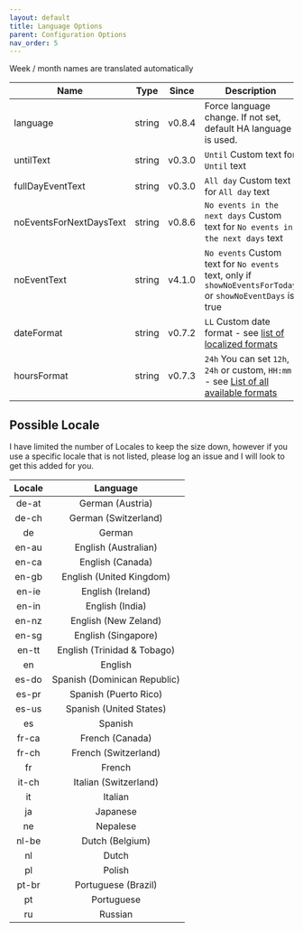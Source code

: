 ```yaml
---
layout: default
title: Language Options
parent: Configuration Options
nav_order: 5
---
```


Week / month names are translated automatically

| Name                    |  Type  | Since  | Description                                                                                                                               |
| ----------------------- | :----: | :----: | ----------------------------------------------------------------------------------------------------------------------------------------- |
| language                | string | v0.8.4 | Force language change. If not set, default HA language is used.                             |
| untilText               | string | v0.3.0 | `Until` Custom text for `Until` text                                                        |
| fullDayEventText        | string | v0.3.0 | `All day` Custom text for `All day` text                                                    |
| noEventsForNextDaysText | string | v0.8.6 | `No events in the next days` Custom text for `No events in the next days` text              |
| noEventText    | string | v4.1.0 | `No events` Custom text for `No events` text, only if `showNoEventsForToday` or `showNoEventDays` is true  |
| dateFormat              | string | v0.7.2 | `LL` Custom date format - see [list of localized formats](https://day.js.org/docs/en/display/format#localized-formats) |
| hoursFormat             | string | v0.7.3 | `24h` You can set `12h`, `24h` or custom, `HH:mm` - see [List of all available formats](https://day.js.org/docs/en/display/format#list-of-all-available-formats) |

## Possible Locale

I have limited the number of Locales to keep the size down, however if you use
a specific locale that is not listed, please log an issue and I will look to
get this added for you.

| Locale | Language |
| :----: | :------: |
| de-at | German (Austria) |
| de-ch | German (Switzerland) |
| de | German |
| en-au | English (Australian) |
| en-ca | English (Canada) |
| en-gb | English (United Kingdom) |
| en-ie | English (Ireland) |
| en-in | English (India) |
| en-nz | English (New Zeland) |
| en-sg | English (Singapore) |
| en-tt | English (Trinidad & Tobago) |
| en | English |
| es-do | Spanish (Dominican Republic) |
| es-pr | Spanish (Puerto Rico) |
| es-us | Spanish (United States) |
| es | Spanish |
| fr-ca | French (Canada) |
| fr-ch | French (Switzerland) |
| fr | French |
| it-ch | Italian (Switzerland) |
| it | Italian |
| ja | Japanese |
| ne | Nepalese |
| nl-be | Dutch (Belgium) |
| nl | Dutch |
| pl | Polish |
| pt-br | Portuguese (Brazil) |
| pt | Portuguese |
| ru | Russian |
